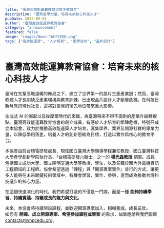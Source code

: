 ```yaml
---
title: "臺灣高效能運算教育協會正式成立"
description: "匯聚產學力量，培育未來核心科技人才"
pubDate: 2025-09-01
author: "臺灣高效能運算教育協會"
category: "announcement"
featured: false
image: "images/News-TWHPCEDU.png"
tags: ["高效能運算", "人才培育", "產學合作", "晶片設計"]
---
```


# 臺灣高效能運算教育協會：培育未來的核心科技人才

臺灣在先輩高瞻遠矚的佈局之下，建立了世界第一的晶片生產產業鏈；然而，臺灣軟體人才長期缺乏產業環境與教育訓練，已出現晶片設計人才斷層危機。在科技日新月異的現代社會，這將對臺灣的領先地位帶來重大影響。

生成式 AI 的崛起以及後摩爾時代的來臨，為臺灣帶來不得不面對的產業升級轉捩點。臺灣高效能運算教育協會的創立成員，有感於人才培育的斷鍊危機，特號召成立本協會，致力於推動高效能運算人才培育，匯集學界、業界及開源社群的專業力量，以降低學用落差，培養人才的創新思維為目標，打造以實作爲核心的教育平台。

本協會由前台積電研發處長、現任國立臺灣大學領導學程兼任教授、國立臺灣科技大學產學創新學院執行長、「台積電研發六騎士」之一的 **楊光磊教授** 領軍。成員包括國立成功大學、國立陽明交通大學等教授、學生，以及任職於國內外電機資訊工程領域的工程師。協會希望透過「課程」與「開源專案實作」並行的方式，讓更多人能夠在未來關鍵技術領域中，有機會學習、實作、參與，進而成為推動台灣科技進步的核心力量。

在這個快速演化的時代，我們希望打造的不僅是一門課，而是一種 **能夠持續學習、持續實踐、持續成長的能力與文化**。

未來，本協會將持續開設課程，並歡迎開源專案加入，相輔相成，成長茁壯。  
如您有 **開課、成立開源專案、希望參加課程或專案** 的需求，誠摯邀請與我們聯繫 [contact@twhpcedu.org](mailto:contact@twhpcedu.org)。

